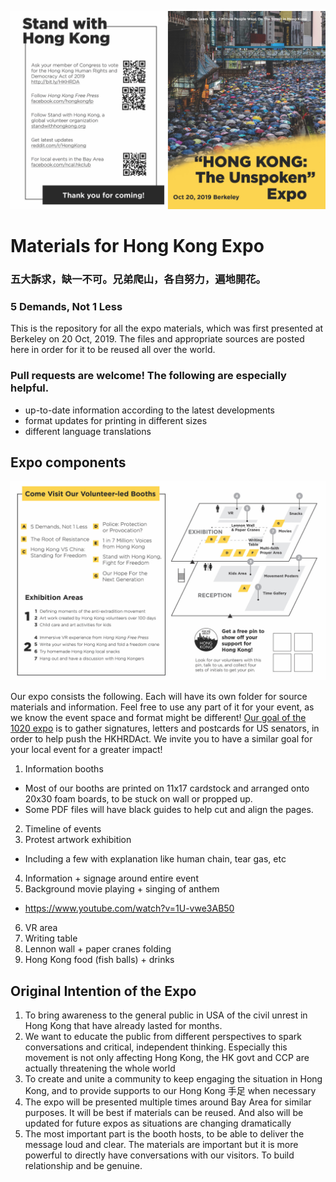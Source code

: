 ![Expo Program Guide Cover](/Titles/program_guide_front.jpg)

# Materials for Hong Kong Expo
### 五大訴求，缺一不可。兄弟爬山，各自努力，遍地開花。
### 5 Demands, Not 1 Less

This is the repository for all the expo materials, which was first presented at Berkeley on 20 Oct, 2019.
The files and appropriate sources are posted here in order for it to be reused all over the world.

### Pull requests are welcome! The following are especially helpful.
- up-to-date information according to the latest developments
- format updates for printing in different sizes
- different language translations

## Expo components

![Expo Program Guide Cover](/Titles/program_guide_inside.jpg)

Our expo consists the following. Each will have its own folder for source materials and information. Feel free to use any part of it for your event, as we know the event space and format might be different!
[Our goal of the 1020 expo](#original-intention-of-the-expo) is to gather signatures, letters and postcards for US senators, in order to help push the HKHRDAct. We invite you to have a similar goal for your local event for a greater impact!


1. Information booths
  - Most of our booths are printed on 11x17 cardstock and arranged onto 20x30 foam boards, to be stuck on wall or propped up.
  - Some PDF files will have black guides to help cut and align the pages.
2. Timeline of events
3. Protest artwork exhibition
  - Including a few with explanation like human chain, tear gas, etc
4. Information + signage around entire event
5. Background movie playing + singing of anthem
  - https://www.youtube.com/watch?v=1U-vwe3AB50
6. VR area
7. Writing table
8. Lennon wall + paper cranes folding
9. Hong Kong food (fish balls) + drinks 

## Original Intention of the Expo

1. To bring awareness to the general public in USA of the civil unrest in Hong Kong that have already lasted for months. 
2. We want to educate the public from different perspectives to spark conversations and critical, independent thinking. Especially this movement is not only affecting Hong Kong, the HK govt and CCP are actually threatening the whole world 
3. To create and unite a community to keep engaging the situation in Hong Kong, and to provide supports to our Hong Kong 手足 when necessary 
4. The expo will be presented multiple times around Bay Area for similar purposes. It will be best if materials can be reused. And also will be updated for future expos as situations are changing dramatically 
5. The most important part is the booth hosts, to be able to deliver the message loud and clear. The materials are important but it is more powerful to directly have conversations with our visitors. To build relationship and be genuine. 
